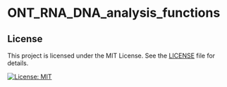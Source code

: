 # ONT_RNA_DNA_analysis_functions

## License

This project is licensed under the MIT License. See the [LICENSE](./LICENSE) file for details.

[![License: MIT](https://img.shields.io/badge/License-MIT-yellow.svg)](https://opensource.org/licenses/MIT)
